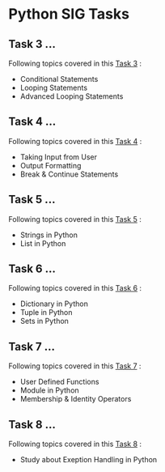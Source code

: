 # Python SIG Tasks

## Task 3 ...
Following topics covered in this [Task 3](Task3.py) :
- Conditional Statements
- Looping Statements
- Advanced Looping Statements

## Task 4 ...
Following topics covered in this [Task 4](Task4.py) :
- Taking Input from User 
- Output Formatting
- Break & Continue Statements

## Task 5 ...
Following topics covered in this [Task 5](Task5.py) :
- Strings in Python
- List in Python
## Task 6 ...
Following topics covered in this [Task 6](Task6.py) :
- Dictionary in Python
- Tuple in Python
- Sets in Python

## Task 7 ...
Following topics covered in this [Task 7](Task7.py) :
- User Defined Functions
- Module in Python
- Membership & Identity Operators

## Task 8 ...
Following topics covered in this [Task 8](Task8.py) :
- Study about Exeption Handling in Python


